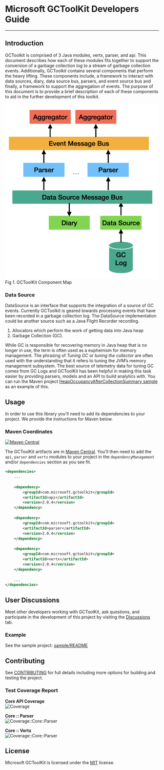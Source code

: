 # Microsoft GCToolKit Developers Guide

---

## Introduction

GCToolkit is comprised of 3 Java modules, vertx, parser, and api. This document describes how each of these modules fits together to support the conversion of a garbage collection log to a stream of garbage collection events.
Additionally, GCToolkit contains several components that perform the heavy lifting. These components include, a framework to interact with data sources, diary, data source bus, parsers, and event source bus and finally, a framework to support the aggregation of events.
The purpose of this document is to provide a brief description of each of these components to aid in the further development of this toolkit.

![GCToolkit Design](images/gctoolkit_design.png)
Fig 1. GCToolKit Component Map


### Data Source 

DataSource is an interface that supports the integration of a source of GC events. Currently GCToolkit is geared towards processing
events that have been recorded in a garbage collection log. The DataSource implementation could be another source such as a Java Flight Recorder recording.
1. Allocators which perform the work of getting data into Java heap
1. Garbage Collection (GC).

While GC is responsible for recovering memory in Java heap that is no longer in use, the term is often used as a euphemism for memory management. The phrasing of _Tuning GC_ or _tuning the collector_ are often used with the understanding that it refers to tuning the JVM’s memory management subsystem. The best source of telemetry data for tuning GC comes from GC Logs and GCToolKit has been helpful in making this task easier by providing parsers, models and an API to build analytics with. You can run the Maven project [HeapOccupancyAfterCollectionSummary sample](./sample/README.md) as an example of this.

## Usage

In order to use this library you'll need to add its dependencies to your project. We provide the instructions for Maven below.

### Maven Coordinates

[![Maven Central](https://img.shields.io/maven-central/v/com.microsoft.gctoolkit/gctoolkit-parser.svg?label=Maven%20Central)](https://search.maven.org/search?q=g:%22com.microsoft.gctoolkit%22%20AND%20a:%22gctoolkit-api%22)

The GCToolKit artifacts are in [Maven Central](https://search.maven.org/search?q=g:com.microsoft.gctoolkit). You'll then need to add the `api`, `parser` and `vertx` modules to your project in the `dependencyManagement` and/or `dependencies` section as you see fit.

```xml
<dependencies>
    ...
    
    <dependency>
        <groupId>com.microsoft.gctoolkit</groupId>
        <artifactId>api</artifactId>
        <version>2.0.4</version>
    </dependency>
    
    <dependency>
        <groupId>com.microsoft.gctoolkit</groupId>
        <artifactId>parser</artifactId>
        <version>2.0.4</version>
    </dependency>
    
    <dependency>
        <groupId>com.microsoft.gctoolkit</groupId>
        <artifactId>vertx</artifactId>
        <version>2.0.4</version>
    </dependency>

    ...
</dependencies>
```

## User Discussions

Meet other developers working with GCToolKit, ask questions, and participate in the development of this project by visiting the [Discussions](https://github.com/microsoft/gctoolkit/discussions) tab.

### Example

See the sample project: [sample/README](./sample/README.md)

## Contributing

See [CONTRIBUTING](CONTRIBUTING.md) for full details including more options for building and testing the project.

### Test Coverage Report

**Core API Coverage** </br>![Coverage](.github/badges/jacoco-api-coverage.svg)

**Core :: Parser</br>**![Coverage::Core::Parser](.github/badges/jacoco-parser-coverage.svg)

**Core :: Vertx**</br>![Coverage::Core::Parser](.github/badges/jacoco-vertx-coverage.svg)

## License

Microsoft GCToolKit is licensed under the [MIT](https://github.com/microsoft/gctoolkit/blob/master/LICENSE) license.
